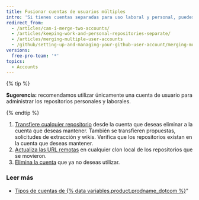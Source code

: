 ```yaml
---
title: Fusionar cuentas de usuarios múltiples
intro: 'Si tienes cuentas separadas para uso laboral y personal, puedes fusionar las cuentas.'
redirect_from:
  - /articles/can-i-merge-two-accounts/
  - /articles/keeping-work-and-personal-repositories-separate/
  - /articles/merging-multiple-user-accounts
  - /github/setting-up-and-managing-your-github-user-account/merging-multiple-user-accounts
versions:
  free-pro-team: '*'
topics:
  - Accounts
---
```

{% tip %}

**Sugerencia:** recomendamos utilizar únicamente una cuenta de usuario para administrar los repositorios personales y laborales.

{% endtip %}

1. [Transfiere cualquier repositorio](/articles/how-to-transfer-a-repository) desde la cuenta que deseas eliminar a la cuenta que deseas mantener. También se transfieren propuestas, solicitudes de extracción y wikis. Verifica que los repositorios existan en la cuenta que deseas mantener.
2. [Actualiza las URL remotas](/articles/changing-a-remote-s-url) en cualquier clon local de los repositorios que se movieron.
3. [Elimina la cuenta](/articles/deleting-your-user-account) que ya no deseas utilizar.

### Leer más

- [Tipos de cuentas de {% data variables.product.prodname_dotcom %}](/articles/types-of-github-accounts)"

